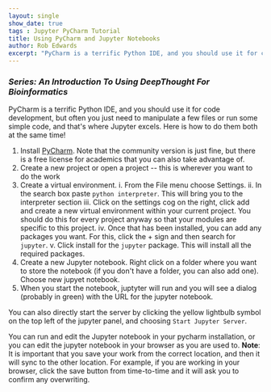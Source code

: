 ```yaml
---
layout: single
show_date: true
tags : Jupyter PyCharm Tutorial
title: Using PyCharm and Jupyter Notebooks
author: Rob Edwards
excerpt: "PyCharm is a terrific Python IDE, and you should use it for code development"
---
```


### _Series: An Introduction To Using DeepThought For Bioinformatics_

PyCharm is a terrific Python IDE, and you should use it for code development, but often you just need to manipulate a few files or run some simple code, and that's where Jupyter excels. Here is how to do them both at the same time!

1. Install [PyCharm](https://www.jetbrains.com/pycharm/). Note that the community version is just fine, but there is a free license for academics that you can also take advantage of.
2. Create a new project or open a project -- this is wherever you want to do the work
3. Create a virtual environment. 
   i. From the File menu choose Settings.
   ii. In the search box paste `python interpreter`. This will bring you to the interpreter section
   iii. Click on the settings cog on the right, click add and create a new virtual environment within your current project. You should do this for every project anyway so that your modules are specific to this project.
   iv. Once that has been installed, you can add any packages you want. For this, click the + sign and then search for `jupyter`. 
   v. Click install for the `jupyter` package. This will install all the required packages.
4. Create a new Jupyter notebook. Right click on a folder where you want to store the notebook (if you don't have a folder, you can also add one). Choose new jupyet notebook.
5. When you start the notebook, juptyter will run and you will see a dialog (probably in green) with the URL for the jupyter notebook. 

You can also directly start the server by clicking the yellow lightbulb symbol on the top left of the jupyter panel, and choosing `Start Jupyter Server`.

You can run and edit the Jupyter notebook in your pycharm installation, or you can edit the jupyter notebook in your browser as you are used to. **Note**: It is important that you save your work from the correct location, and then it will sync to the other location. For example, if you are working in your browser, click the save button from time-to-time and it will ask you to confirm any overwriting.

